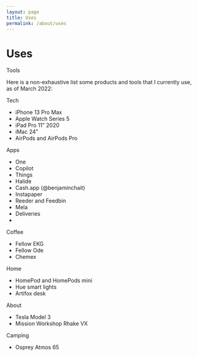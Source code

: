 ```yaml
---
layout: page
title: Uses
permalink: /about/uses
---
```

<h1>Uses</h1>

Tools

Here is a non-exhaustive list some products and tools that I currently use, as of March 2022:

Tech
* iPhone 13 Pro Max
* Apple Watch Series 5
* iPad Pro 11” 2020
* iMac 24”
* AirPods and AirPods Pro

Apps
* One
* Copilot
* Things
* Halide
* Cash.app (@benjaminchait)
* Instapaper
* Reeder and Feedbin
* Mela
* Deliveries
* 

Coffee
* Fellow EKG
* Fellow Ode
* Chemex

Home
* HomePod and HomePods mini
* Hue smart lights
* Artifox desk

About
* Tesla Model 3
* Mission Workshop Rhake VX

Camping
* Osprey Atmos 65
